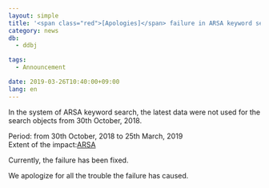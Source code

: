 ```yaml
---
layout: simple
title: '<span class="red">[Apologies]</span> failure in ARSA keyword search'
category: news
db:
  - ddbj

tags:
  - Announcement

date: 2019-03-26T10:40:00+09:00
lang: en
---
```


<p>In the system of ARSA keyword search, the latest data were not used for the search objects from 30th October, 2018.</p>

<p>Period: from 30th October, 2018 to 25th March, 2019 </span><br>Extent of the impact:<a href="http://ddbj.nig.ac.jp/arsa/?lang=en">ARSA</a></p>

<p>Currently, the failure has been fixed.</p>

<p>We apologize for all the trouble the failure has caused.</p>
